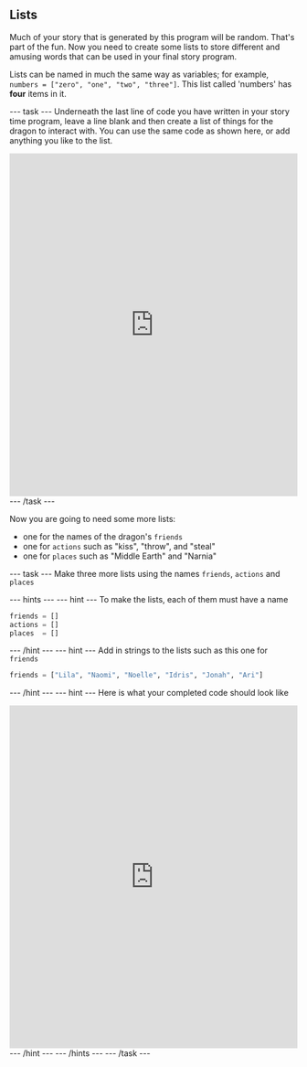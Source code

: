 ## Lists

Much of your story that is generated by this program will be random. That's part of the fun. Now you need to create some lists to store different and amusing words that can be used in your final story program. 

Lists can be named in much the same way as variables; for example, `numbers = ["zero", "one", "two", "three"]`. This list called 'numbers' has **four** items in it. 

--- task ---
Underneath the last line of code you have written in your story time program, leave a line blank and then create a list of things for the dragon to interact with. You can use the same code as shown here, or add anything you like to the list.

<iframe src="https://trinket.io/embed/python/234f6ed347" width="100%" height="600" frameborder="0" marginwidth="0" marginheight="0" allowfullscreen></iframe>
--- /task ---

Now you are going to need some more lists:
- one for the names of the dragon's `friends`
- one for `actions` such as "kiss", "throw", and "steal"
- one for `places` such as "Middle Earth" and "Narnia"

--- task ---
Make three more lists using the names `friends`, `actions` and `places`

--- hints --- --- hint ---
To make the lists, each of them must have a name
```python
friends = []
actions = []
places  = []
```
--- /hint --- --- hint ---
Add in strings to the lists such as this one for `friends`

```python
friends = ["Lila", "Naomi", "Noelle", "Idris", "Jonah", "Ari"]
```
--- /hint --- --- hint ---
Here is what your completed code should look like
<iframe src="https://trinket.io/embed/python/5e264dd3e2" width="100%" height="600" frameborder="0" marginwidth="0" marginheight="0" allowfullscreen></iframe>
--- /hint --- --- /hints ---
--- /task ---

	
		
